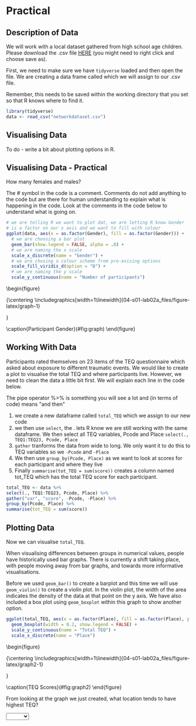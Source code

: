 

# Practical


## Description of Data

We will work with a local dataset gathered from high school age children. Please download the .csv file [HERE](data/networkdataset.csv) (you might need to right click and choose save as).

First, we need to make sure we have `tidyverse` loaded and then open the file. We are creating a data frame called which we will assign to our .csv file.

Remember, this needs to be saved within the working directory that you set so that R knows where to find it.


```r
library(tidyverse)
data <- read_csv("networkdataset.csv")
```

## Visualising Data

To do - write a bit about plotting options in R.

## Visualising Data - Practical

How many females and males?

The # symbol in the code is a comment. Comments do not add anything to the code but are there for human understanding to explain what is happening in the code. Look at the comments in the code below to understand what is going on.



```r
# we are telling R we want to plot dat, we are letting R know Gender 
# is a factor on our x axis and we want to fill with colour
ggplot(data, aes(x = as.factor(Gender), fill = as.factor(Gender))) +
  # we are choosing a bar plot
  geom_bar(show.legend = FALSE, alpha = .8) +
  # we are naming the x scale
  scale_x_discrete(name = "Gender") +
  # we are chosing a colour scheme from pre-exising options
  scale_fill_viridis_d(option = "D") +
  # we are naming the y scale
  scale_y_continuous(name = "Number of participants")
```

\begin{figure}

{\centering \includegraphics[width=1\linewidth]{04-s01-lab02a_files/figure-latex/graph-1} 

}

\caption{Participant Gender}(\#fig:graph)
\end{figure}

## Working With Data

Participants rated themselves on 23 items of the TEQ questionnaire which asked about exposure to different traumatic events. We would like to create a plot to visualise the total TEQ and where participants live. However, we need to clean the data a little bit first. We will explain each line in the code below.

The pipe operator %>% is something you will see a lot and (in terms of code) means "and then"

1. we create a new dataframe called `total_TEQ` which we assign to our new code
2. we then use `select`, the . lets R know we are still working with the same dataframe. We then select all TEQ variables, Pcode and Place `select(., TEQ1:TEQ23, Pcode, Place`
3. `gather` tranforms the data from wide to long. We only want it to do this to TEQ variables so we `-Pcode` and `-Place`
4. We then use `group_by(Pcode, Place)` as we want to look at scores for each participant and where they live
5. Finally `summarise(tot_TEQ = sum(score))` creates a column named tot_TEQ which has the total TEQ score for each participant.



```r
total_TEQ <- data %>%
select(., TEQ1:TEQ23, Pcode, Place) %>%
gather("var", "score", -Pcode, -Place) %>%
group_by(Pcode, Place) %>%
summarise(tot_TEQ = sum(score))
```

## Plotting Data

Now we can visualise `total_TEQ`. 

When visualising differences between groups in numerical values, people have historically used bar graphs. There is currently a shift taking place, with people moving away from bar graphs, and towards more informative visualisations.

Before we used `geom_bar()` to create a barplot and this time we will use `geom_violin()` to create a violin plot. In the violin plot, the width of the area indicates the density of the data at that point on the y axis. We have also included a box plot using `geom_boxplot` within this graph to show another option.



```r
ggplot(total_TEQ, aes(x = as.factor(Place), fill = as.factor(Place), y = tot_TEQ)) + geom_violin(show.legend = FALSE, trim = TRUE) +
  geom_boxplot(width = 0.2, show.legend = FALSE) +
  scale_y_continuous(name = "Total TEQ") +
  scale_x_discrete(name = "Place")
```

\begin{figure}

{\centering \includegraphics[width=1\linewidth]{04-s01-lab02a_files/figure-latex/graph2-1} 

}

\caption{TEQ Scores}(\#fig:graph2)
\end{figure}

From looking at the graph we just created, what location tends to have highest TEQ?

<select class='solveme' data-answer='["Camp"]'> <option></option> <option>Village</option> <option>Camp</option> <option>City</option></select>  
